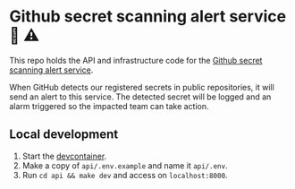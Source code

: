 # Github secret scanning alert service :microscope: :warning:

This repo holds the API and infrastructure code for the [Github secret scanning alert service](https://docs.github.com/en/developers/overview/secret-scanning-partner-program#create-a-secret-alert-service).

When GitHub detects our registered secrets in public repositories, it will send an alert to this service.  The detected secret will be logged and an alarm triggered so the impacted team can take action.

## Local development
1. Start the [devcontainer](https://code.visualstudio.com/docs/devcontainers/containers).
1. Make a copy of `api/.env.example` and name it `api/.env`.
1. Run `cd api && make dev` and access on `localhost:8000`.
